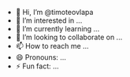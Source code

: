- 👋 Hi, I’m @timoteovlapa
- 👀 I’m interested in ...
- 🌱 I’m currently learning ...
- 💞️ I’m looking to collaborate on ...
- 📫 How to reach me ...
- 😄 Pronouns: ...
- ⚡ Fun fact: ...

<!---
timoteovlapa/timoteovlapa is a ✨ special ✨ repository because its `README.md` (this file) appears on your GitHub profile.
You can click the Preview link to take a look at your changes.
--->
